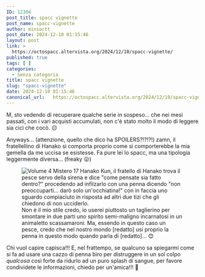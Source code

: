 ```yaml
---
ID: 12304
post_title: spacc vignette
post_name: spacc-vignette
author: minioctt
post_date: 2024-12-10 01:15:46
layout: post
link: >
  https://octospacc.altervista.org/2024/12/10/spacc-vignette/
published: true
tags: [ ]
categories:
  - Senza categoria
title: spacc vignette
slug: "spacc-vignette"
date: 2024-12-10 01:15:46
canonical_url:   https://octospacc.altervista.org/2024/12/10/spacc-vignette/
---
```

<!-- wp:paragraph -->
<p markdown="1">M, sto vedendo di recuperare qualche serie in sospeso... che nei mesi passati, con i vari acquisti accumulati, non c'è stato molto il modo di leggere sia cicì che cocò. 😔</p>
<!-- /wp:paragraph -->

<!-- wp:paragraph -->
<p markdown="1">Anyways... (attenzione, quello che dico ha SPOILERS?!?!?!) zamn, il fratellellino di Hanako si comporta proprio come si comporterebbe la mia gemella da me uccisa se esistesse. Fa pure lei lo spacc, ma una tipologia leggermente diversa... (freaky 😛)</p>
<!-- /wp:paragraph -->

<!-- wp:paragraph -->
<p markdown="1"></p>
<!-- /wp:paragraph -->

<!-- wp:image {"id":12306,"sizeSlug":"large","linkDestination":"none"} -->
<figure class="wp-block-image size-large"><img src="https://octospacc.github.io/microblog-mirror/assets/uploads/2024/12/img_20241210_0052513588251505180035855-960x960.jpg" alt="Volume 4 Mistero 17 Hanako Kun, il fratello di Hanako trova il pesce servo della sirena e dice &quot;come pensate sia fatto dentro?&quot; procedendo ad infilzarlo con una penna dicendo &quot;non preoccuparti... darò solo un'occhiatina!&quot; con in faccia uno sguardo compiaciuto in risposta ad altri due tizi che gli chiedono di non ucciderlo." class="wp-image-12306"/><figcaption class="wp-element-caption">Non è il mio stile credo, io userei piuttosto un taglierino per smontare in due parti uno spirito semi-maligno incarnatosi in un animaletto scassamaroni. Ma, essendo in questo caso un pesce, credo che nel nostro mondo [redatto] usi proprio la penna in questo modo quando parla di [redatto]... 😊</figcaption></figure>
<!-- /wp:image -->

<!-- wp:paragraph -->
<p markdown="1"></p>
<!-- /wp:paragraph -->

<!-- wp:paragraph -->
<p markdown="1">Chi vuol capire capisca!!! E, nel frattempo, se qualcuno sa spiegarmi come si fa ad usare una cazzo di penna biro per distruggere in un sol colpo <em>qualcosa</em> così forte da ridurlo ad un puro splash di sangue, per favore condividete le informazioni, chiedo per un'amica!!! 🥰</p>
<!-- /wp:paragraph -->